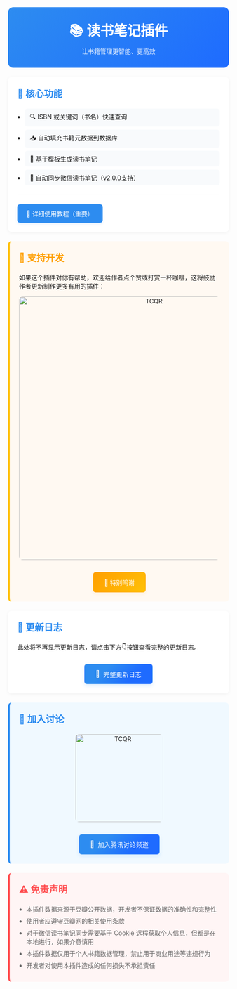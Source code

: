 <div class="sy__outline" style="max-width: 800px; margin: 0 auto;">
    <div style="text-align: center; padding: 2em; background: linear-gradient(135deg, #2d8cf0, #1e6bff); border-radius: 12px;">
        <h1 style="color: white; margin: 0; font-size: 2.2em;">📚 读书笔记插件</h1>
        <div style="color: rgba(255,255,255,0.9); margin-top: 0.5em;">让书籍管理更智能、更高效</div>
    </div>
    <div style="margin-top: 1.5em; padding: 1.5em; background: white; border-radius: 8px; box-shadow: 0 2px 8px rgba(0,0,0,0.05);">
        <h2 style="color: #2d8cf0; margin: 0 0 1em;">🚀 核心功能</h2>
        <ul style="margin: 0; padding-left: 1.2em;">
            <li style="margin: 0.5em 0; padding: 8px 12px; background: #f8fafc; border-radius: 6px;">🔍 ISBN 或关键词（书名）快速查询</li>
            <li style="margin: 0.5em 0; padding: 8px 12px; background: #f8fafc; border-radius: 6px;">📥 自动填充书籍元数据到数据库</li>
            <li style="margin: 0.5em 0; padding: 8px 12px; background: #f8fafc; border-radius: 6px;">📝 基于模板生成读书笔记</li>
            <li style="margin: 0.5em 0; padding: 8px 12px; background: #f8fafc; border-radius: 6px;">📗 自动同步微信读书笔记（v2.0.0支持）</li>
        </ul>
        <div style="margin: 1.5em 0; border-top: 1px solid #eee;"></div>
        <a href="https://ttl8ygt82u.feishu.cn/wiki/VZdjwDNxWi4j0jkdyxMcOg2VnFf?from=from_copylink" 
           style="display: inline-flex; 
                  align-items: center; 
                  padding: 10px 20px; 
                  background: #2d8cf0; 
                  color: white; 
                  border-radius: 6px; 
                  text-decoration: none;
                  transition: all 0.3s cubic-bezier(0.4, 0, 0.2, 1);
                  transform: translateY(0);
                  box-shadow: 0 4px 6px rgba(45,140,240,0.1);
                  border: 1px solid rgba(45,140,240,0.2);"
           onmouseover="this.style.transform='translateY(-2px)'; this.style.boxShadow='0 6px 12px rgba(45,140,240,0.2)'"
           onmouseout="this.style.transform='translateY(0)'; this.style.boxShadow='0 4px 6px rgba(45,140,240,0.1)'"
           onmousedown="this.style.transform='translateY(1px)'"
           onmouseup="this.style.transform='translateY(-2px)'">
            📖 详细使用教程（重要）
        </a>
    </div>
    <div style="margin: 1.5em 0; padding: 1.5em; background: #fff9f2; border-left: 4px solid #ffc107; border-radius: 8px;">
        <h2 style="color: #ff9f00; margin: 0 0 1em;">🌹 支持开发</h2>
        <p style="margin: 0.5em 0;">如果这个插件对你有帮助，欢迎给作者点个赞或打赏一杯咖啡，这将鼓励作者更新制作更多有用的插件：</p>
        <div style="margin: 1em 0; text-align: center;">
            <img src="https://tc.z.wiki/autoupload/7ld0SKOqoByVzszlkeHfxhBoTCZ2-MO4orDcDjaY2fmyl5f0KlZfm6UsKj-HyTuv/20250624/gxI4/2119X1382/ReQR.png"
                 alt="TCQR"
                 style="width: 600px; border-radius: 8px; margin-bottom: 1em;">
        </div>
        <div style="text-align: center;">
            <a href="https://ttl8ygt82u.feishu.cn/wiki/VZdjwDNxWi4j0jkdyxMcOg2VnFf#share-AlWNdLXSPo4nonxhsUOcP7tYnnb" 
                style="display: inline-flex; 
                        align-items: center; 
                        padding: 12px 24px; 
                        background: linear-gradient(135deg, #ff9f00, #ffc107); 
                        color: white; 
                        border-radius: 6px; 
                        text-decoration: none;
                        transition: all 0.3s cubic-bezier(0.4, 0, 0.2, 1);
                        transform: translateY(0);
                        box-shadow: 0 4px 6px rgba(255,159,0,0.1);
                        border: 1px solid rgba(255,159,0,0.2);"
                onmouseover="this.style.transform='translateY(-2px)'; this.style.boxShadow='0 6px 12px rgba(255,159,0,0.2)'"
                onmouseout="this.style.transform='translateY(0)'; this.style.boxShadow='0 4px 6px rgba(255,159,0,0.1)'"
                onmousedown="this.style.transform='translateY(1px)'"
                onmouseup="this.style.transform='translateY(-2px)'">
                💖 特别鸣谢
            </a>
        </div>
    </div>
    <div style="margin: 1.5em 0; padding: 1.5em; background: white; border-radius: 8px; box-shadow: 0 2px 8px rgba(0,0,0,0.05);">
        <h2 style="color: #2d8cf0; margin: 0 0 1em;">📅 更新日志</h2>
        <p style="margin: 0.5em 0;">此处将不再显示更新日志，请点击下方👇按钮查看完整的更新日志。</p>
        <div style="text-align: center;">
        <a href="https://ttl8ygt82u.feishu.cn/wiki/KbpBw3NoCiCeyqkRb0iceTRtnKh" 
           style="display: inline-flex;
                  align-items: center;
                  padding: 12px 24px;
                  background: linear-gradient(135deg, #2d8cf0 30%, #1e6bff 70%);
                  color: white;
                  border-radius: 6px;
                  text-decoration: none;
                  transition: all 0.3s cubic-bezier(0.4, 0, 0.2, 1);
                  transform: translateY(0);
                  box-shadow: 0 4px 8px rgba(45,140,240,0.15);
                  border: 1px solid rgba(255,255,255,0.2);
                  margin-top: 1.2em;
                  gap: 8px;">
            <span style="font-size: 1.1em; filter: drop-shadow(0 1px 1px rgba(0,0,0,0.1));">📄</span>
            <span style="font-weight: 500; letter-spacing: 0.5px;">完整更新日志</span>
        </a>
        </div>
    </div>
    <div style="margin: 1.5em 0; padding: 1.5em; background: #f0f9ff; border-left: 4px solid #2d8cf0; border-radius: 8px;">
        <h2 style="color: #2d8cf0; margin: 0 0 1em;">💬 加入讨论</h2>
        <div style="margin: 1em 0; text-align: center;">
            <img src="https://tc.z.wiki/autoupload/YjFouVX7uB9I7ine7AuN0NiO_OyvX7mIgxFBfDMDErs/20250624/Itmc/1159X1818/TCQR.jpg"
                 alt="TCQR"
                 style="width: 200px; border-radius: 8px; margin-bottom: 1em;">
        </div>
        <div style="text-align: center;">
            <a href="https://pd.qq.com/s/2ks4079x0"
                style="display: inline-flex;
                        align-items: center;
                        padding: 12px 24px;
                        background: linear-gradient(135deg, #2d8cf0 30%, #1e6bff 70%);
                        color: white;
                        border-radius: 6px;
                        text-decoration: none;
                        transition: all 0.3s cubic-bezier(0.4, 0, 0.2, 1);
                        transform: translateY(0);
                        box-shadow: 0 4px 8px rgba(45,140,240,0.15);
                        border: 1px solid rgba(255,255,255,0.2);
                        margin: 0 auto;
                        gap: 8px;"
                onmouseover="this.style.transform='translateY(-2px)'; this.style.boxShadow='0 6px 12px rgba(45,140,240,0.2)'"
                onmouseout="this.style.transform='translateY(0)'; this.style.boxShadow='0 4px 6px rgba(45,140,240,0.1)'"
                onmousedown="this.style.transform='translateY(1px)'"
                onmouseup="this.style.transform='translateY(-2px)'">
                <span style="font-size: 1.1em; filter: drop-shadow(0 1px 1px rgba(0,0,0,0.1));">👥</span>
                <span style="font-weight: 500; letter-spacing: 0.5px;">加入腾讯讨论频道</span>
            </a>
        </div>
    </div>
    <div style="margin: 1.5em 0; padding: 1.5em; background: #fff5f5; border-left: 4px solid #ff4d4f; border-radius: 8px;">
        <h2 style="color: #ff4d4f; margin: 0 0 1em;">⚠️ 免责声明</h2>
        <ul style="margin: 0.5em 0; padding-left: 1.2em; color: #666;">
            <li style="margin: 0.5em 0;">本插件数据来源于豆瓣公开数据，开发者不保证数据的准确性和完整性</li>
            <li style="margin: 0.5em 0;">使用者应遵守豆瓣网的相关使用条款</li>
            <li style="margin: 0.5em 0;">对于微信读书笔记同步需要基于 Cookie 远程获取个人信息，但都是在本地进行，如果介意慎用</li>
            <li style="margin: 0.5em 0;">本插件数据仅用于个人书籍数据管理，禁止用于商业用途等违规行为</li>
            <li style="margin: 0.5em 0;">开发者对使用本插件造成的任何损失不承担责任</li>
        </ul>
    </div>
</div>